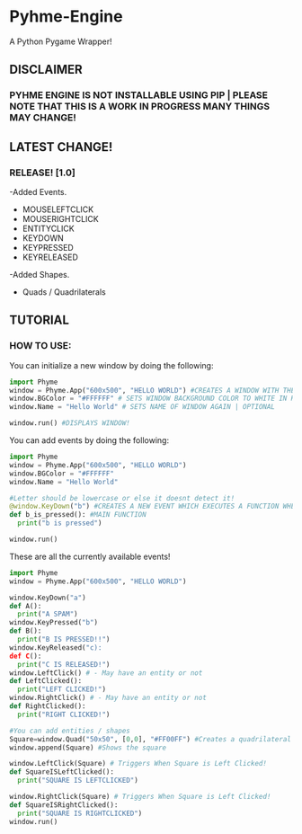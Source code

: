 # Pyhme-Engine
A Python Pygame Wrapper!

## DISCLAIMER
### PYHME ENGINE IS NOT INSTALLABLE USING PIP | PLEASE NOTE THAT THIS IS A WORK IN PROGRESS MANY THINGS MAY CHANGE!

## LATEST CHANGE!
### RELEASE! [1.0]

-Added Events.
-  MOUSELEFTCLICK
-  MOUSERIGHTCLICK
-  ENTITYCLICK
-  KEYDOWN
-  KEYPRESSED
-  KEYRELEASED

-Added Shapes.
-  Quads / Quadrilaterals

## TUTORIAL
### HOW TO USE:

You can initialize a new window by doing the following:
```py
import Phyme
window = Phyme.App("600x500", "HELLO WORLD") #CREATES A WINDOW WITH THE SIZE 600x500 WITH THE WINDOW NAME AS "HELLO WORLD"
window.BGColor = "#FFFFFF" # SETS WINDOW BACKGROUND COLOR TO WHITE IN HEXADECIMAL #FFFFFF -> (255,255,255)
window.Name = "Hello World" # SETS NAME OF WINDOW AGAIN | OPTIONAL

window.run() #DISPLAYS WINDOW!
```

You can add events by doing the following:
```py
import Phyme
window = Phyme.App("600x500", "HELLO WORLD")
window.BGColor = "#FFFFFF"
window.Name = "Hello World"

#Letter should be lowercase or else it doesnt detect it!
@window.KeyDown("b") #CREATES A NEW EVENT WHICH EXECUTES A FUNCTION WHEN THE LETTER B IS PRESSED!
def b_is_pressed(): #MAIN FUNCTION
  print("b is pressed")

window.run()
```

These are all the currently available events!

```py
import Phyme
window = Phyme.App("600x500", "HELLO WORLD")

window.KeyDown("a")
def A():
  print("A SPAM")
window.KeyPressed("b")
def B():
  print("B IS PRESSED!!")
window.KeyReleased("c):
def C():
  print("C IS RELEASED!")
window.LeftClick() # - May have an entity or not
def LeftClicked():
  print("LEFT CLICKED!")
window.RightClick() # - May have an entity or not
def RightClicked():
  print("RIGHT CLICKED!")

#You can add entities / shapes
Square=window.Quad("50x50", [0,0], "#FF00FF") #Creates a quadrilateral with size 50px and position at 0,0 with the color pink (#FF00FF)
window.append(Square) #Shows the square

window.LeftClick(Square) # Triggers When Square is Left Clicked!
def SquareISLeftClicked():
  print("SQUARE IS LEFTCLICKED")

window.RightClick(Square) # Triggers When Square is Left Clicked!
def SquareISRightClicked():
  print("SQUARE IS RIGHTCLICKED")
window.run()
```
